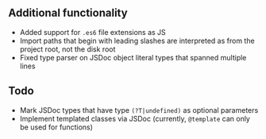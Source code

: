 ## Additional functionality
 - Added support for `.es6` file extensions as JS
 - Import paths that begin with leading slashes are interpreted as from the project root, not the disk root
 - Fixed type parser on JSDoc object literal types that spanned multiple lines
  
## Todo
 - Mark JSDoc types that have type `(?T|undefined)` as optional parameters
 - Implement templated classes via JSDoc (currently, `@template` can only be used for functions)
